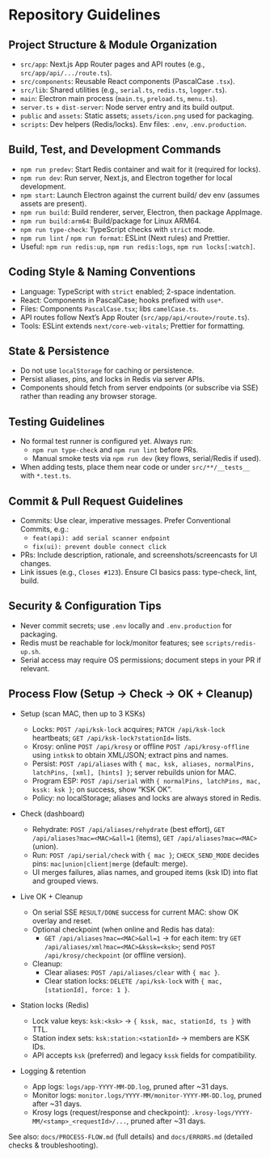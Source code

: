 # Repository Guidelines

## Project Structure & Module Organization
- `src/app`: Next.js App Router pages and API routes (e.g., `src/app/api/.../route.ts`).
- `src/components`: Reusable React components (PascalCase `.tsx`).
- `src/lib`: Shared utilities (e.g., `serial.ts`, `redis.ts`, `logger.ts`).
- `main`: Electron main process (`main.ts`, `preload.ts`, `menu.ts`).
- `server.ts` + `dist-server`: Node server entry and its build output.
- `public` and `assets`: Static assets; `assets/icon.png` used for packaging.
- `scripts`: Dev helpers (Redis/locks). Env files: `.env`, `.env.production`.

## Build, Test, and Development Commands
- `npm run predev`: Start Redis container and wait for it (required for locks).
- `npm run dev`: Run server, Next.js, and Electron together for local development.
- `npm start`: Launch Electron against the current build/
  dev env (assumes assets are present).
- `npm run build`: Build renderer, server, Electron, then package AppImage.
- `npm run build:arm64`: Build/package for Linux ARM64.
- `npm run type-check`: TypeScript checks with `strict` mode.
- `npm run lint` / `npm run format`: ESLint (Next rules) and Prettier.
- Useful: `npm run redis:up`, `npm run redis:logs`, `npm run locks[:watch]`.

## Coding Style & Naming Conventions
- Language: TypeScript with `strict` enabled; 2-space indentation.
- React: Components in PascalCase; hooks prefixed with `use*`.
- Files: Components `PascalCase.tsx`; libs `camelCase.ts`.
- API routes follow Next’s App Router (`src/app/api/<route>/route.ts`).
- Tools: ESLint extends `next/core-web-vitals`; Prettier for formatting.

## State & Persistence
- Do not use `localStorage` for caching or persistence.
- Persist aliases, pins, and locks in Redis via server APIs.
- Components should fetch from server endpoints (or subscribe via SSE) rather than reading any browser storage.

## Testing Guidelines
- No formal test runner is configured yet. Always run:
  - `npm run type-check` and `npm run lint` before PRs.
  - Manual smoke tests via `npm run dev` (key flows, serial/Redis if used).
- When adding tests, place them near code or under `src/**/__tests__` with `*.test.ts`.

## Commit & Pull Request Guidelines
- Commits: Use clear, imperative messages. Prefer Conventional Commits, e.g.:
  - `feat(api): add serial scanner endpoint`
  - `fix(ui): prevent double connect click`
- PRs: Include description, rationale, and screenshots/screencasts for UI changes.
- Link issues (e.g., `Closes #123`). Ensure CI basics pass: type-check, lint, build.

## Security & Configuration Tips
- Never commit secrets; use `.env` locally and `.env.production` for packaging.
- Redis must be reachable for lock/monitor features; see `scripts/redis-up.sh`.
- Serial access may require OS permissions; document steps in your PR if relevant.

## Process Flow (Setup → Check → OK + Cleanup)

- Setup (scan MAC, then up to 3 KSKs)
  - Locks: `POST /api/ksk-lock` acquires; `PATCH /api/ksk-lock` heartbeats; `GET /api/ksk-lock?stationId=` lists.
  - Krosy: online `POST /api/krosy` or offline `POST /api/krosy-offline` using `intksk` to obtain XML/JSON; extract pins and names.
  - Persist: `POST /api/aliases` with `{ mac, ksk, aliases, normalPins, latchPins, [xml], [hints] }`; server rebuilds union for MAC.
  - Program ESP: `POST /api/serial` with `{ normalPins, latchPins, mac, kssk: ksk }`; on success, show “KSK OK”.
  - Policy: no localStorage; aliases and locks are always stored in Redis.

- Check (dashboard)
  - Rehydrate: `POST /api/aliases/rehydrate` (best effort), `GET /api/aliases?mac=<MAC>&all=1` (items), `GET /api/aliases?mac=<MAC>` (union).
  - Run: `POST /api/serial/check` with `{ mac }`; `CHECK_SEND_MODE` decides pins: `mac|union|client|merge` (default: merge).
  - UI merges failures, alias names, and grouped items (ksk ID) into flat and grouped views.

- Live OK + Cleanup
  - On serial SSE `RESULT/DONE` success for current MAC: show OK overlay and reset.
  - Optional checkpoint (when online and Redis has data):
    - `GET /api/aliases?mac=<MAC>&all=1` → for each item: try `GET /api/aliases/xml?mac=<MAC>&kssk=<ksk>`; send `POST /api/krosy/checkpoint` (or offline version).
  - Cleanup:
    - Clear aliases: `POST /api/aliases/clear` with `{ mac }`.
    - Clear station locks: `DELETE /api/ksk-lock` with `{ mac, [stationId], force: 1 }`.

- Station locks (Redis)
  - Lock value keys: `ksk:<ksk>` → `{ kssk, mac, stationId, ts }` with TTL.
  - Station index sets: `ksk:station:<stationId>` → members are KSK IDs.
  - API accepts `ksk` (preferred) and legacy `kssk` fields for compatibility.

- Logging & retention
  - App logs: `logs/app-YYYY-MM-DD.log`, pruned after ~31 days.
  - Monitor logs: `monitor.logs/YYYY-MM/monitor-YYYY-MM-DD.log`, pruned after ~31 days.
  - Krosy logs (request/response and checkpoint): `.krosy-logs/YYYY-MM/<stamp>_<requestId>/...`, pruned after ~31 days.


See also: `docs/PROCESS-FLOW.md` (full details) and `docs/ERRORS.md` (detailed checks & troubleshooting).

